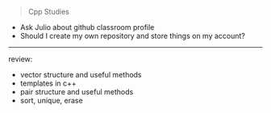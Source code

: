 >Cpp Studies

- Ask Julio about github classroom profile
- Should I create my own repository and store things on my account?



-------



review:

- vector structure and useful methods
- templates in c++
- pair structure and useful methods
- sort, unique, erase
